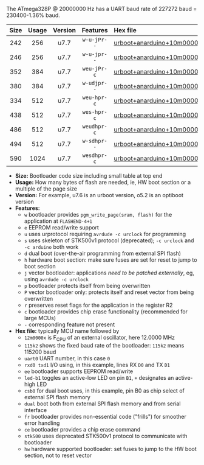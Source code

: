 The ATmega328P @ 20000000 Hz has a UART baud rate of 227272 baud = 230400-1.36% baud.

|Size|Usage|Version|Features|Hex file|
|:-:|:-:|:-:|:-:|:--|
|242|256|u7.7|`w-u-jPr--`|[urboot+anarduino+10m0000x++115k2_uart0_rxd0_txd1_led+b1.hex](https://raw.githubusercontent.com/stefanrueger/urboot.hex/main/boards/anarduino/external_oscillator/fcpu+10m0000_Hz/br++115k2_bps/urboot+anarduino+10m0000x++115k2_uart0_rxd0_txd1_led+b1.hex)|
|246|256|u7.7|`w-u-jpr--`|[urboot+anarduino+10m0000x++115k2_uart0_rxd0_txd1_led+b1_fr.hex](https://raw.githubusercontent.com/stefanrueger/urboot.hex/main/boards/anarduino/external_oscillator/fcpu+10m0000_Hz/br++115k2_bps/urboot+anarduino+10m0000x++115k2_uart0_rxd0_txd1_led+b1_fr.hex)|
|352|384|u7.7|`weu-jPr-c`|[urboot+anarduino+10m0000x++115k2_uart0_rxd0_txd1_ee_led+b1_fr_ce.hex](https://raw.githubusercontent.com/stefanrueger/urboot.hex/main/boards/anarduino/external_oscillator/fcpu+10m0000_Hz/br++115k2_bps/urboot+anarduino+10m0000x++115k2_uart0_rxd0_txd1_ee_led+b1_fr_ce.hex)|
|380|384|u7.7|`w-udjpr--`|[urboot+anarduino+10m0000x++115k2_uart0_rxd0_txd1_led+b1_csd5_dual.hex](https://raw.githubusercontent.com/stefanrueger/urboot.hex/main/boards/anarduino/external_oscillator/fcpu+10m0000_Hz/br++115k2_bps/urboot+anarduino+10m0000x++115k2_uart0_rxd0_txd1_led+b1_csd5_dual.hex)|
|334|512|u7.7|`weu-hpr-c`|[urboot+anarduino+10m0000x++115k2_uart0_rxd0_txd1_ee_led+b1_fr_ce_hw.hex](https://raw.githubusercontent.com/stefanrueger/urboot.hex/main/boards/anarduino/external_oscillator/fcpu+10m0000_Hz/br++115k2_bps/urboot+anarduino+10m0000x++115k2_uart0_rxd0_txd1_ee_led+b1_fr_ce_hw.hex)|
|438|512|u7.7|`wes-hpr-c`|[urboot+anarduino+10m0000x++115k2_uart0_rxd0_txd1_ee_led+b1_fr_ce_stk500_hw.hex](https://raw.githubusercontent.com/stefanrueger/urboot.hex/main/boards/anarduino/external_oscillator/fcpu+10m0000_Hz/br++115k2_bps/urboot+anarduino+10m0000x++115k2_uart0_rxd0_txd1_ee_led+b1_fr_ce_stk500_hw.hex)|
|486|512|u7.7|`weudhpr-c`|[urboot+anarduino+10m0000x++115k2_uart0_rxd0_txd1_ee_led+b1_csd5_dual_fr_ce_hw.hex](https://raw.githubusercontent.com/stefanrueger/urboot.hex/main/boards/anarduino/external_oscillator/fcpu+10m0000_Hz/br++115k2_bps/urboot+anarduino+10m0000x++115k2_uart0_rxd0_txd1_ee_led+b1_csd5_dual_fr_ce_hw.hex)|
|494|512|u7.7|`w-sdhpr--`|[urboot+anarduino+10m0000x++115k2_uart0_rxd0_txd1_led+b1_csd5_dual_fr_stk500_hw.hex](https://raw.githubusercontent.com/stefanrueger/urboot.hex/main/boards/anarduino/external_oscillator/fcpu+10m0000_Hz/br++115k2_bps/urboot+anarduino+10m0000x++115k2_uart0_rxd0_txd1_led+b1_csd5_dual_fr_stk500_hw.hex)|
|590|1024|u7.7|`wesdhpr-c`|[urboot+anarduino+10m0000x++115k2_uart0_rxd0_txd1_ee_led+b1_csd5_dual_fr_ce_stk500_hw.hex](https://raw.githubusercontent.com/stefanrueger/urboot.hex/main/boards/anarduino/external_oscillator/fcpu+10m0000_Hz/br++115k2_bps/urboot+anarduino+10m0000x++115k2_uart0_rxd0_txd1_ee_led+b1_csd5_dual_fr_ce_stk500_hw.hex)|

- **Size:** Bootloader code size including small table at top end
- **Usage:** How many bytes of flash are needed, ie, HW boot section or a multiple of the page size
- **Version:** For example, u7.6 is an urboot version, o5.2 is an optiboot version
- **Features:**
  + `w` bootloader provides `pgm_write_page(sram, flash)` for the application at `FLASHEND-4+1`
  + `e` EEPROM read/write support
  + `u` uses urprotocol requiring `avrdude -c urclock` for programming
  + `s` uses skeleton of STK500v1 protocol (deprecated); `-c urclock` and `-c arduino` both work
  + `d` dual boot (over-the-air programming from external SPI flash)
  + `h` hardware boot section: make sure fuses are set for reset to jump to boot section
  + `j` vector bootloader: applications *need to be patched externally*, eg, using `avrdude -c urclock`
  + `p` bootloader protects itself from being overwritten
  + `P` vector bootloader only: protects itself and reset vector from being overwritten
  + `r` preserves reset flags for the application in the register R2
  + `c` bootloader provides chip erase functionality (recommended for large MCUs)
  + `-` corresponding feature not present
- **Hex file:** typically MCU name followed by
  + `12m0000x` is F<sub>CPU</sub> of an external oscillator, here 12.0000 MHz
  + `115k2` shows the fixed baud rate of the bootloader: `115k2` means 115200 baud
  + `uart0` UART number, in this case `0`
  + `rxd0 txd1` I/O using, in this example, lines RX `D0` and TX `D1`
  + `ee` bootloader supports EEPROM read/write
  + `led-b1` toggles an active-low LED on pin `B1`, `+` designates an active-high LED
  + `csb0` for dual boot uses, in this example, pin B0 as chip select of external SPI flash memory
  + `dual` boot both from external SPI flash memory and from serial interface
  + `fr` bootloader provides non-essential code ("frills") for smoother error handling
  + `ce` bootloader provides a chip erase command
  + `stk500` uses deprecated STK500v1 protocol to communicate with bootloader
  + `hw` hardware supported bootloader: set fuses to jump to the HW boot section, not to reset vector
